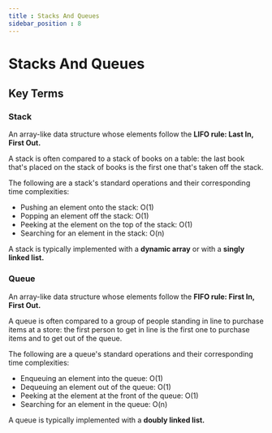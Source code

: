 ```yaml
---
title : Stacks And Queues
sidebar_position : 8
---
```

# Stacks And Queues

## Key Terms

### Stack
An array-like data structure whose elements follow the **LIFO rule: Last In, First Out.**

A stack is often compared to a stack of books on a table: the last book that's placed on the stack of books is the first one that's taken off the
stack.

The following are a stack's standard operations and their corresponding time complexities:

* Pushing an element onto the stack: O(1)
* Popping an element off the stack: O(1)
* Peeking at the element on the top of the stack: O(1)
* Searching for an element in the stack: O(n)

A stack is typically implemented with a **dynamic array** or with a **singly linked list.**

### Queue
An array-like data structure whose elements follow the **FIFO rule: First In, First Out.**

A queue is often compared to a group of people standing in line to purchase items at a store: the first person to get in line is the first one to
purchase items and to get out of the queue.

The following are a queue's standard operations and their corresponding time complexities:

* Enqueuing an element into the queue: O(1)
* Dequeuing an element out of the queue: O(1)
* Peeking at the element at the front of the queue: O(1)
* Searching for an element in the queue: O(n)


A queue is typically implemented with a **doubly linked list.**